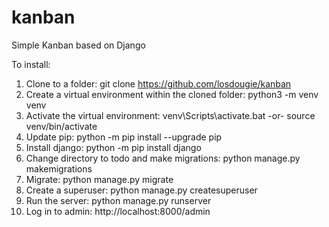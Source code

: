 # kanban
Simple Kanban based on Django

To install:
1. Clone to a folder: git clone https://github.com/losdougie/kanban
2. Create a virtual environment within the cloned folder: python3 -m venv venv
3. Activate the virtual environment: venv\Scripts\activate.bat -or- source venv/bin/activate
4. Update pip: python -m pip install --upgrade pip
5. Install django: python -m pip install django
6. Change directory to todo and make migrations: python manage.py makemigrations
7. Migrate: python manage.py migrate
8. Create a superuser: python manage.py createsuperuser
9. Run the server: python manage.py runserver
10. Log in to admin: http://localhost:8000/admin
